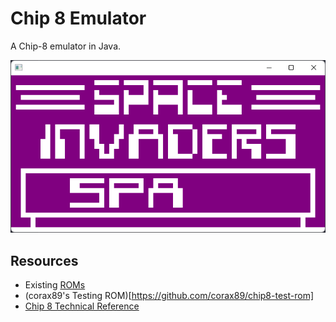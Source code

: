 # Chip 8 Emulator
A Chip-8 emulator in Java.

![Space Invaders Preview](./spaceinvaders_pic.png)

## Resources
* Existing [ROMs](https://github.com/loktar00/chip8/tree/master/roms)
* (corax89's Testing ROM)[https://github.com/corax89/chip8-test-rom]
* [Chip 8 Technical Reference](http://devernay.free.fr/hacks/chip8/C8TECH10.HTM)
